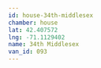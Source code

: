 ```yaml
---
id: house-34th-middlesex
chamber: house
lat: 42.407572
lng: -71.1129402
name: 34th Middlesex
van_id: 093
---
```

